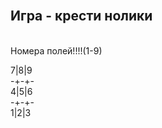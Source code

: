 <br>
<h2>Игра - крести нолики </h2>
<br>
Номера полей!!!!(1-9)

7|8|9 <br>
-+-+- <br>
4|5|6 <br>
-+-+- <br>
1|2|3 <br>
 

